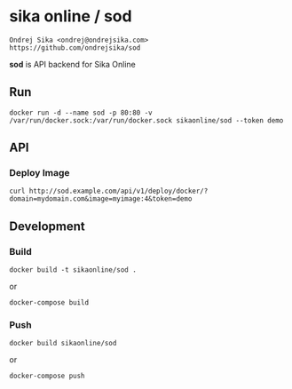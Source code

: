 # sika online / sod

    Ondrej Sika <ondrej@ondrejsika.com>
    https://github.com/ondrejsika/sod

__sod__ is API backend for Sika Online

## Run

```
docker run -d --name sod -p 80:80 -v /var/run/docker.sock:/var/run/docker.sock sikaonline/sod --token demo
```

## API

### Deploy Image

```
curl http://sod.example.com/api/v1/deploy/docker/?domain=mydomain.com&image=myimage:4&token=demo
```

## Development

### Build

```
docker build -t sikaonline/sod .
```

or 

```
docker-compose build
```

### Push

```
docker build sikaonline/sod
```

or

```
docker-compose push
```